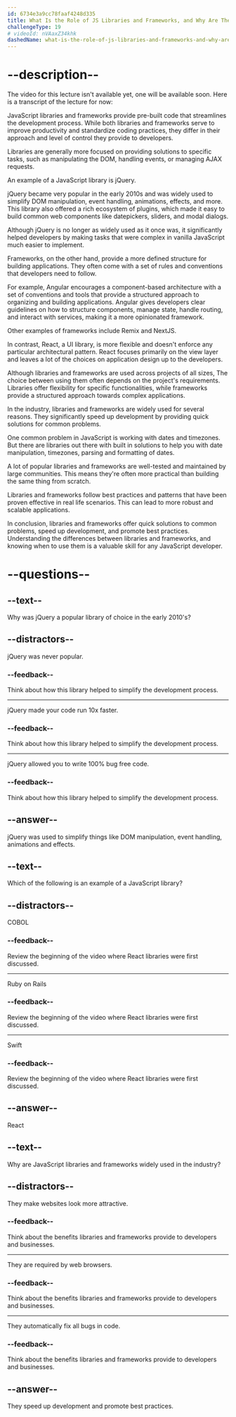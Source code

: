 ```yaml
---
id: 6734e3a9cc78faaf4248d335
title: What Is the Role of JS Libraries and Frameworks, and Why Are They Used in the Industry?
challengeType: 19
# videoId: nVAaxZ34khk
dashedName: what-is-the-role-of-js-libraries-and-frameworks-and-why-are-they-used-in-the-industry
---
```


# --description--

The video for this lecture isn't available yet, one will be available soon. Here is a transcript of the lecture for now:

JavaScript libraries and frameworks provide pre-built code that streamlines the development process.  While both libraries and frameworks serve to improve productivity and standardize coding practices, they differ in their approach and level of control they provide to developers.

Libraries are generally more focused on providing solutions to specific tasks, such as manipulating the DOM, handling events, or managing AJAX requests.

An example of a JavaScript library is jQuery. 

jQuery became very popular in the early 2010s and was widely used to simplify DOM manipulation, event handling, animations, effects, and more. This library also offered a rich ecosystem of plugins, which made it easy to build common web components like datepickers, sliders, and modal dialogs.

Although jQuery is no longer as widely used as it once was, it significantly helped developers by making tasks that were complex in vanilla JavaScript much easier to implement.

Frameworks, on the other hand, provide a more defined structure for building applications. They often come with a set of rules and conventions that developers need to follow. 

For example, Angular encourages a component-based architecture with a set of conventions and tools that provide a structured approach to organizing and building applications. Angular gives developers clear guidelines on how to structure components, manage state, handle routing, and interact with services, making it a more opinionated framework. 

Other examples of frameworks include Remix and NextJS.

In contrast, React, a UI library, is more flexible and doesn't enforce any particular architectural pattern. React focuses primarily on the view layer and leaves a lot of the choices on application design up to the developers.

Although libraries and frameworks are used across projects of all sizes, The choice between using them often depends on the project's requirements. Libraries offer flexibility for specific functionalities, while frameworks provide a structured approach towards complex applications.

In the industry, libraries and frameworks are widely used for several reasons. They significantly speed up development by providing quick solutions for common problems. 

One common problem in JavaScript is working with dates and timezones. But there are libraries out there with built in solutions to help you with date manipulation, timezones, parsing and formatting of dates. 

A lot of popular libraries and frameworks are well-tested and maintained by large communities. This means they're often more practical than building the same thing from scratch.

Libraries and frameworks follow best practices and patterns that have been proven effective in real life scenarios. This can lead to more robust and scalable applications.

In conclusion, libraries and frameworks offer quick solutions to common problems, speed up development, and promote best practices. Understanding the differences between libraries and frameworks, and knowing when to use them is a valuable skill for any JavaScript developer.

# --questions--

## --text--

Why was jQuery a popular library of choice in the early 2010's?

## --distractors--

jQuery was never popular.

### --feedback--

Think about how this library helped to simplify the development process.

---

jQuery made your code run 10x faster.

### --feedback--

Think about how this library helped to simplify the development process.

---

jQuery allowed you to write 100% bug free code.

### --feedback--

Think about how this library helped to simplify the development process.

## --answer--

jQuery was used to simplify things like DOM manipulation, event handling, animations and effects.

## --text--

Which of the following is an example of a JavaScript library?

## --distractors--

COBOL

### --feedback--

Review the beginning of the video where React libraries were first discussed.

---

Ruby on Rails

### --feedback--

Review the beginning of the video where React libraries were first discussed.

---

Swift

### --feedback--

Review the beginning of the video where React libraries were first discussed.

## --answer--

React

## --text--

Why are JavaScript libraries and frameworks widely used in the industry?

## --distractors--

They make websites look more attractive.

### --feedback--

Think about the benefits libraries and frameworks provide to developers and businesses.

---

They are required by web browsers.

### --feedback--

Think about the benefits libraries and frameworks provide to developers and businesses.

---

They automatically fix all bugs in code.

### --feedback--

Think about the benefits libraries and frameworks provide to developers and businesses.

## --answer--

They speed up development and promote best practices.

